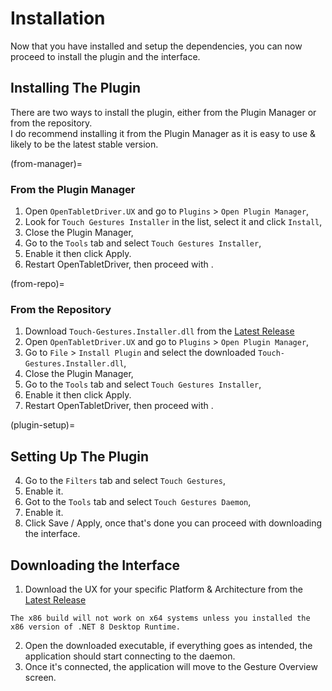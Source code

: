 # Installation

Now that you have installed and setup the dependencies, you can now proceed to install the plugin and the interface.

## Installing The Plugin

There are two ways to install the plugin, either from the Plugin Manager or from the repository. \
I do recommend installing it from the Plugin Manager as it is easy to use & likely to be the latest stable version.

(from-manager)=
### From the Plugin Manager

1. Open `OpenTabletDriver.UX` and go to `Plugins` > `Open Plugin Manager`,
2. Look for `Touch Gestures Installer` in the list, select it and click `Install`,
3. Close the Plugin Manager,
4. Go to the `Tools` tab and select `Touch Gestures Installer`,
6. Enable it then click Apply.
7. Restart OpenTabletDriver, then proceed with [](#plugin-setup).

(from-repo)=
### From the Repository

1. Download `Touch-Gestures.Installer.dll` from the [Latest Release](https://github.com/Mrcubix/Touch-Gestures/releases/latest)
2. Open `OpenTabletDriver.UX` and go to `Plugins` > `Open Plugin Manager`,
3. Go to `File` > `Install Plugin` and select the downloaded `Touch-Gestures.Installer.dll`,
4. Close the Plugin Manager,
5. Go to the `Tools` tab and select `Touch Gestures Installer`,
6. Enable it then click Apply.
7. Restart OpenTabletDriver, then proceed with [](#plugin-setup).

(plugin-setup)=
## Setting Up The Plugin

4. Go to the `Filters` tab and select `Touch Gestures`,
5. Enable it.
6. Got to the `Tools` tab and select `Touch Gestures Daemon`,
7. Enable it.
8. Click Save / Apply, once that's done you can proceed with downloading the interface.

## Downloading the Interface

1. Download the UX for your specific Platform & Architecture from the [Latest Release](https://github.com/Mrcubix/Touch-Gestures/releases/latest)

```{note}
The x86 build will not work on x64 systems unless you installed the x86 version of .NET 8 Desktop Runtime.
```

2. Open the downloaded executable, if everything goes as intended, the application should start connecting to the daemon.
3. Once it's connected, the application will move to the Gesture Overview screen.